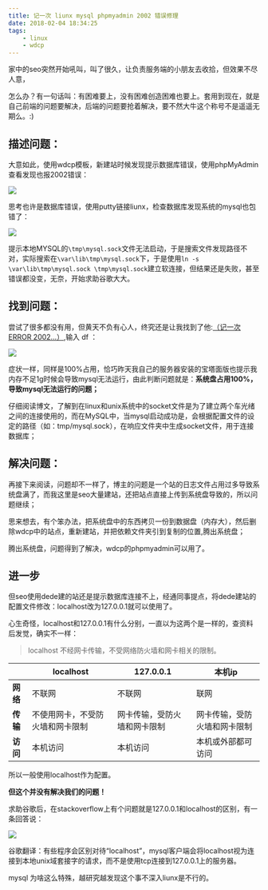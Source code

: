 ```yaml
---
title: 记一次 liunx mysql phpmyadmin 2002 错误修理
date: 2018-02-04 18:34:25
tags: 
    - linux
    - wdcp
---
```


家中的seo突然开始吼叫，叫了很久，让负责服务端的小朋友去收拾，但效果不尽人意，

怎么办？有一句话叫：有困难要上，没有困难创造困难也要上。套用到现在，就是自己前端的问题要解决，后端的问题要抢着解决，要不然大牛这个称号不是遥遥无期么。:)
<!-- more -->
## 描述问题：

大意如此，使用wdcp模板，新建站时候发现提示数据库错误，使用phpMyAdmin查看发现也报2002错误：

![](/2018-02-04-phpmyadmin-2002/0.jpg)

思考也许是数据库错误，使用putty链接liunx，检查数据库发现系统的mysql也包错了：

![](/2018-02-04-phpmyadmin-2002/1.png)

提示本地MYSQL的`\tmp\mysql.sock`文件无法启动，于是搜索文件发现路径不对，实际搜索在`\var\lib\tmp\mysql.sock`下，于是使用`ln -s \var\lib\tmp\mysql.sock \tmp\mysql.sock`建立软连接，但结果还是失败，甚至错误都没变，无奈，开始求助谷歌大大。

## 找到问题：

尝试了很多都没有用，但黄天不负有心人，终究还是让我找到了他:[（记一次 ERROR 2002…）](http://blog.csdn.net/yun__yang/article/details/54572703),输入 df ：

![](/2018-02-04-phpmyadmin-2002/2.jpg)

症状一样，同样是100%占用，恰巧昨天我自己的服务器安装的宝塔面版也提示我内存不足1g时候会导致mysql无法运行，由此判断问题就是：**系统盘占用100%，导致mysql无法运行的问题；**

仔细阅读博文，了解到在linux和unix系统中的socket文件是为了建立两个车光绪之间的连接使用的，而在MySQL中，当mysql启动成功是，会根据配置文件的设定的路径（如：tmp/mysql.sock），在响应文件夹中生成socket文件，用于连接数据库；

## 解决问题：

再接下来阅读，问题却不一样了，博主的问题是一个站的日志文件占用过多导致系统盘满了，而我这里是seo大量建站，还把站点直接上传到系统盘导致的，所以问题继续；

思来想去，有个笨办法，把系统盘中的东西拷贝一份到数据盘（内存大），然后删除wdcp中的站点，重新建站，并把依赖文件夹引到复制的位置,腾出系统盘；

腾出系统盘，问题得到了解决，wdcp的phpmyadmin可以用了。

## 进一步

但seo使用dede建的站还是提示数据库连接不上，经通同事提点，将dede建站的配置文件修改：localhost改为127.0.0.1就可以使用了。

心生奇怪，localhost和127.0.0.1有什么分别，一直以为这两个是一样的，查资料后发觉，确实不一样：

> localhost 不经网卡传输，不受网络防火墙和网卡相关的限制。

|	|localhost|	127.0.0.1|	本机ip|
|----|--------|-----------|-----------|
|**网络**|	不联网|	不联网|	联网|
|**传输**|	不使用网卡，不受防火墙和网卡限制|	网卡传输，受防火墙和网卡限制|	网卡传输，受防火墙和网卡限制|
|**访问**|	本机访问|	本机访问|	本机或外部都可访问|

所以一般使用localhost作为配置。

**但这个并没有解决我们的问题！**

求助谷歌后，在stackoverflow上有个问题就是127.0.0.1和localhost的区别，有一条回答说：

![](/2018-02-04-phpmyadmin-2002/3.jpg)

谷歌翻译：有些程序会区别对待“localhost”，mysql客户端会将localhost视为连接到本地unix域套接字的请求，而不是使用tcp连接到127.0.0.1上的服务器。

mysql 为啥这么特殊，越研究越发现这个事不深入liunx是不行的。